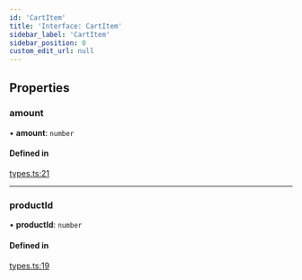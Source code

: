 ```yaml
---
id: 'CartItem'
title: 'Interface: CartItem'
sidebar_label: 'CartItem'
sidebar_position: 0
custom_edit_url: null
---
```


## Properties

### amount

• **amount**: `number`

#### Defined in

[types.ts:21](https://github.com/Project-Krypto/ReactPayVault/blob/208ee24/src/lib/types.ts#L21)

---

### productId

• **productId**: `number`

#### Defined in

[types.ts:19](https://github.com/Project-Krypto/ReactPayVault/blob/208ee24/src/lib/types.ts#L19)
